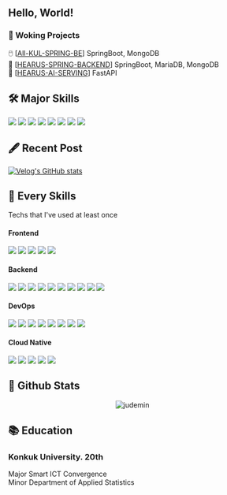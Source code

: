 <h2 align="left">Hello, World! </h2>

### 🔭 Woking Projects <br/>
🖱️ [[All-KUL-SPRING-BE](https://github.com/All-KUL/All-KUL-SPRING-BE.git)] SpringBoot, MongoDB <br/>
💬 [[HEARUS-SPRING-BACKEND](https://github.com/TEAM-Hearus/HEARUS-SPRING-BACKEND)] SpringBoot, MariaDB, MongoDB <br/>
💬 [[HEARUS-AI-SERVING](https://github.com/GOORM-TEAM-Hearus/HEARUS-AI-SERVING)] FastAPI <br/>

## 🛠️ Major Skills
<div style="display: inline;">
    <img src="https://img.shields.io/badge/node.js-grey?style=for-the-badge&logo=nodedotjs"/>
    <img src="https://img.shields.io/badge/express.js-grey?style=for-the-badge&logo=express"/>
    <img src="https://img.shields.io/badge/spring boot-grey?style=for-the-badge&logo=springboot"/>
    <img src="https://img.shields.io/badge/maria db-grey?style=for-the-badge&logo=mariadb"/>
    <img src="https://img.shields.io/badge/mongo db-grey?style=for-the-badge&logo=mongodb"/>
    <img src="https://img.shields.io/badge/docker-grey?style=for-the-badge&logo=docker"/>
    <img src="https://img.shields.io/badge/kubernetes-grey?style=for-the-badge&logo=kubernetes"/>
    <img src="https://img.shields.io/badge/aws-grey?style=for-the-badge&logo=amazonaws"/>
</div>

## 🖋️ Recent Post 
[![Velog's GitHub stats](https://velog-readme-stats.vercel.app/api?name=judemin)](https://velog.io/@judemin)

## 🧰 Every Skills
Techs that I've used at least once <br/>

#### Frontend
<div style="display: inline;">
    <img src="https://img.shields.io/badge/Vue.js-grey?style=for-the-badge&logo=vue.js"/>
 	<img src="https://img.shields.io/badge/react-grey?style=for-the-badge&logo=react"/>
    <img src="https://img.shields.io/badge/android-grey?style=for-the-badge&logo=android"/>
    <img src="https://img.shields.io/badge/flutter-grey?style=for-the-badge&logo=flutter"/>
    <img src="https://img.shields.io/badge/unity-grey?style=for-the-badge&logo=unity"/>
</div>

#### Backend
<div style="display: inline;">
    <img src="https://img.shields.io/badge/node.js-grey?style=for-the-badge&logo=nodedotjs"/>
    <img src="https://img.shields.io/badge/express.js-grey?style=for-the-badge&logo=express"/>
    <img src="https://img.shields.io/badge/django-grey?style=for-the-badge&logo=django"/>
    <img src="https://img.shields.io/badge/fastapi-grey?style=for-the-badge&logo=fastapi"/>
    <img src="https://img.shields.io/badge/spring-grey?style=for-the-badge&logo=spring"/>
    <img src="https://img.shields.io/badge/spring boot-grey?style=for-the-badge&logo=springboot"/>
    <img src="https://img.shields.io/badge/firebase-grey?style=for-the-badge&logo=firebase"/>
    <img src="https://img.shields.io/badge/mysql-grey?style=for-the-badge&logo=mysql"/>
    <img src="https://img.shields.io/badge/maria db-grey?style=for-the-badge&logo=mariadb"/>
    <img src="https://img.shields.io/badge/mongo db-grey?style=for-the-badge&logo=mongodb"/>
</div>

#### DevOps
<div style="display: inline;">
    <img src="https://img.shields.io/badge/netlify-grey?style=for-the-badge&logo=netlify"/>
    <img src="https://img.shields.io/badge/vercel-grey?style=for-the-badge&logo=vercel"/>
    <img src="https://img.shields.io/badge/koyeb-grey?style=for-the-badge&logo=koyeb"/>
    <img src="https://img.shields.io/badge/jenkins-grey?style=for-the-badge&logo=jenkins"/>
    <img src="https://img.shields.io/badge/argo CD-grey?style=for-the-badge&logo=argo"/>
    <img src="https://img.shields.io/badge/github actions-grey?style=for-the-badge&logo=githubactions"/>
    <img src="https://img.shields.io/badge/prometheus-grey?style=for-the-badge&logo=prometheus"/>
    <img src="https://img.shields.io/badge/grafana-grey?style=for-the-badge&logo=grafana"/>
</div>

#### Cloud Native
<div style="display: inline;">
    <img src="https://img.shields.io/badge/docker-grey?style=for-the-badge&logo=docker"/>
    <img src="https://img.shields.io/badge/kubernetes-grey?style=for-the-badge&logo=kubernetes"/>
    <img src="https://img.shields.io/badge/aws-grey?style=for-the-badge&logo=amazonaws"/>
    <img src="https://img.shields.io/badge/amazon eks-grey?style=for-the-badge&logo=amazoneks"/>
    <img src="https://img.shields.io/badge/terraform-grey?style=for-the-badge&logo=terraform"/>
</div>

<br/>  

## :vhs: Github Stats  
<div align="center"><img src="https://github-readme-stats.vercel.app/api?username=judemin&show_icons=true&locale=en" alt="judemin" align="center" /></div>  

## :books: Education
### Konkuk University. 20th <br/>
Major  Smart ICT Convergence <br/>
Minor  Department of Applied Statistics <br/>
